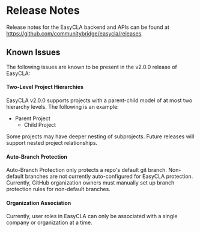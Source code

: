 # Release Notes

Release notes for the EasyCLA backend and APIs can be found at https://github.com/communitybridge/easycla/releases.

## Known Issues

The following issues are known to be present in the v2.0.0 release of EasyCLA:

#### Two-Level Project Hierarchies

EasyCLA v2.0.0 supports projects with a parent-child model of at most two hierarchy levels. The following is an example:

* Parent Project
  * Child Project

Some projects may have deeper nesting of subprojects. Future releases will support nested project relationships.

#### Auto-Branch Protection 

Auto-Branch Protection only protects a repo's default git branch. Non-default branches are not currently auto-configured for EasyCLA protection. Currently, GitHub organization owners must manually set up branch protection rules for non-default branches.

#### Organization Association

Currently, user roles in EasyCLA can only be associated with a single company or organization at a time.

